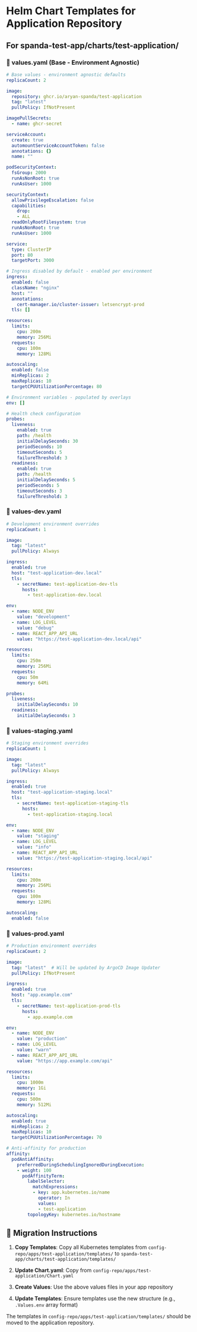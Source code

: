 # Helm Chart Templates for Application Repository

## For spanda-test-app/charts/test-application/

### 📄 values.yaml (Base - Environment Agnostic)
```yaml
# Base values - environment agnostic defaults
replicaCount: 2

image:
  repository: ghcr.io/aryan-spanda/test-application
  tag: "latest"
  pullPolicy: IfNotPresent

imagePullSecrets:
  - name: ghcr-secret

serviceAccount:
  create: true
  automountServiceAccountToken: false
  annotations: {}
  name: ""

podSecurityContext:
  fsGroup: 2000
  runAsNonRoot: true
  runAsUser: 1000

securityContext:
  allowPrivilegeEscalation: false
  capabilities:
    drop:
    - ALL
  readOnlyRootFilesystem: true
  runAsNonRoot: true
  runAsUser: 1000

service:
  type: ClusterIP
  port: 80
  targetPort: 3000

# Ingress disabled by default - enabled per environment
ingress:
  enabled: false
  className: "nginx"
  host: ""
  annotations:
    cert-manager.io/cluster-issuer: letsencrypt-prod
  tls: []

resources:
  limits:
    cpu: 200m
    memory: 256Mi
  requests:
    cpu: 100m
    memory: 128Mi

autoscaling:
  enabled: false
  minReplicas: 2
  maxReplicas: 10
  targetCPUUtilizationPercentage: 80

# Environment variables - populated by overlays
env: []

# Health check configuration
probes:
  liveness:
    enabled: true
    path: /health
    initialDelaySeconds: 30
    periodSeconds: 10
    timeoutSeconds: 5
    failureThreshold: 3
  readiness:
    enabled: true
    path: /health
    initialDelaySeconds: 5
    periodSeconds: 5
    timeoutSeconds: 3
    failureThreshold: 3
```

### 📄 values-dev.yaml
```yaml
# Development environment overrides
replicaCount: 1

image:
  tag: "latest"
  pullPolicy: Always

ingress:
  enabled: true
  host: "test-application-dev.local"
  tls:
    - secretName: test-application-dev-tls
      hosts:
        - test-application-dev.local

env:
  - name: NODE_ENV
    value: "development"
  - name: LOG_LEVEL
    value: "debug"
  - name: REACT_APP_API_URL
    value: "https://test-application-dev.local/api"

resources:
  limits:
    cpu: 250m
    memory: 256Mi
  requests:
    cpu: 50m
    memory: 64Mi

probes:
  liveness:
    initialDelaySeconds: 10
  readiness:
    initialDelaySeconds: 3
```

### 📄 values-staging.yaml
```yaml
# Staging environment overrides
replicaCount: 1

image:
  tag: "latest"
  pullPolicy: Always

ingress:
  enabled: true
  host: "test-application-staging.local"
  tls:
    - secretName: test-application-staging-tls
      hosts:
        - test-application-staging.local

env:
  - name: NODE_ENV
    value: "staging"
  - name: LOG_LEVEL
    value: "info"
  - name: REACT_APP_API_URL
    value: "https://test-application-staging.local/api"

resources:
  limits:
    cpu: 200m
    memory: 256Mi
  requests:
    cpu: 100m
    memory: 128Mi

autoscaling:
  enabled: false
```

### 📄 values-prod.yaml
```yaml
# Production environment overrides
replicaCount: 2

image:
  tag: "latest"  # Will be updated by ArgoCD Image Updater
  pullPolicy: IfNotPresent

ingress:
  enabled: true
  host: "app.example.com"
  tls:
    - secretName: test-application-prod-tls
      hosts:
        - app.example.com

env:
  - name: NODE_ENV
    value: "production"
  - name: LOG_LEVEL
    value: "warn"
  - name: REACT_APP_API_URL
    value: "https://app.example.com/api"

resources:
  limits:
    cpu: 1000m
    memory: 1Gi
  requests:
    cpu: 500m
    memory: 512Mi

autoscaling:
  enabled: true
  minReplicas: 2
  maxReplicas: 10
  targetCPUUtilizationPercentage: 70

# Anti-affinity for production
affinity:
  podAntiAffinity:
    preferredDuringSchedulingIgnoredDuringExecution:
    - weight: 100
      podAffinityTerm:
        labelSelector:
          matchExpressions:
          - key: app.kubernetes.io/name
            operator: In
            values:
            - test-application
        topologyKey: kubernetes.io/hostname
```

## 🚚 Migration Instructions

1. **Copy Templates**: Copy all Kubernetes templates from `config-repo/apps/test-application/templates/` to `spanda-test-app/charts/test-application/templates/`

2. **Update Chart.yaml**: Copy from `config-repo/apps/test-application/Chart.yaml`

3. **Create Values**: Use the above values files in your app repository

4. **Update Templates**: Ensure templates use the new structure (e.g., `.Values.env` array format)

The templates in `config-repo/apps/test-application/templates/` should be moved to the application repository.
